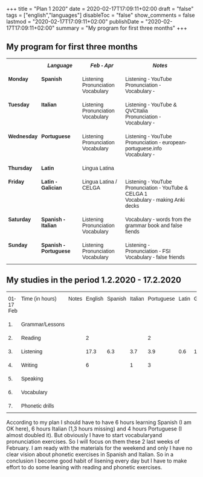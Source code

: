 +++
title = "Plan 1 2020"
date = 2020-02-17T17:09:11+02:00
draft = "false"
tags = ["english","languages"]
disableToc = "false"
show_comments = false
lastmod = "2020-02-17T17:09:11+02:00"
publishDate = "2020-02-17T17:09:11+02:00"
summary = "My program for first three months"
+++

## My program for first three months

<style type="text/css">
.tg  {border-collapse:collapse;border-spacing:0;}
.tg td{font-family:Arial, sans-serif;font-size:14px;padding:10px 5px;border-style:solid;border-width:2px;overflow:hidden;word-break:normal;}
.tg th{font-family:Arial, sans-serif;font-size:14px;font-weight:normal;padding:10px 5px;border-style:solid;border-width:2px;overflow:hidden;word-break:normal;}
.tg .tg-4erg{font-weight:bold;font-style:italic;border-color:inherit;text-align:center;vertical-align:top}
.tg .tg-rvyq{font-weight:bold;font-style:italic;border-color:inherit;text-align:center;vertical-align:top}
.tg .tg-7btt{font-weight:bold;border-color:inherit;text-align:left;vertical-align:top}
.tg .tg-fymr{font-weight:bold;border-color:inherit;text-align:left;vertical-align:top}
.tg .tg-0pky{border-color:inherit;text-align:left;vertical-align:top}
</style>
<table class="tg">
  <tr>
    <th class="tg-rvyq"></th>
    <th class="tg-4erg">Language</th>
    <th class="tg-4erg">Feb - Apr</th>
    <th class="tg-4erg">Notes</th>
  </tr>
  <tr>
    <td class="tg-7btt">Monday</td>
    <td class="tg-fymr">Spanish</td>
    <td class="tg-0pky">Listening <br> Pronunciation <br> Vocabulary</td> </td>
    <td class="tg-0pky">Listening - YouTube <br>Pronunciation - <br>Vocabulary - </td>
  </tr>
  <tr>
    <td class="tg-7btt">Tuesday</td>
    <td class="tg-fymr">Italian</td>
    <td class="tg-0pky"> Listening <br> Pronunciation <br> Vocabulary</td> </td>
    <td class="tg-0pky">Listening - YouTube & QVCItalia <br> Pronunciation - <br>Vocabulary - </td>
  </tr>
  <tr>
    <td class="tg-7btt">Wednesday</td>
    <td class="tg-fymr">Portuguese</td>
    <td class="tg-0pky">Listening <br> Pronunciation <br> Vocabulary</td></td>
    <td class="tg-0pky">Listening - YouTube<br>Pronunciation - european-portuguese.info <br>Vocabulary -  </td>
  </tr>
  <tr>
    <td class="tg-fymr">Thursday</td>
    <td class="tg-fymr">Latin</td>
    <td class="tg-0pky">Lingua Latina</td>
    <td class="tg-0pky"></td>
  </tr>
  <tr>
    <td class="tg-fymr">Friday</td>
    <td class="tg-fymr">Latin - Galician</td>
    <td class="tg-0pky">Lingua Latina / CELGA</td>
    <td class="tg-0pky">Listening - YouTube <br> Pronunciation - YouTube & CELGA 1 <br> Vocabulary - making Anki decks </td>
  </tr>
  <tr>
    <td class="tg-fymr">Saturday</td>
    <td class="tg-fymr">Spanish - Italian</td>
    <td class="tg-0pky">Listening <br> Pronunciation <br> Vocabulary </td>
    <td class="tg-0pky"> Vocabulary - words from the grammar book and false fiends</td>
    </tr>
  <tr>
    <td class="tg-fymr">Sunday</td>
    <td class="tg-fymr">Spanish - Portuguese</td>
    <td class="tg-0pky">Listening <br> Pronunciation <br> Vocabulary</td>
    <td class="tg-0pky">Listening - <br> Pronunciation - FSI <br> Vocabulary - false friends</td>
  </tr>
</table>


## My studies in the period 1.2.2020 - 17.2.2020

<style type="text/css">
.tg  {border-collapse:collapse;border-spacing:0;}
.tg td{font-family:Arial, sans-serif;font-size:14px;padding:10px 5px;border-style:solid;border-width:0px;overflow:hidden;word-break:normal;}
.tg th{font-family:Arial, sans-serif;font-size:14px;font-weight:normal;padding:10px 5px;border-style:solid;border-width:0px;overflow:hidden;word-break:normal;}
.tg .tg-wp8o{border-color:#000000;text-align:center;vertical-align:top}
.tg .tg-73oq{border-color:#000000;text-align:left;vertical-align:top}
</style>
<table class="tg">
  <tr>
    <th class="tg-73oq">01-17 Feb</th>
    <th class="tg-73oq">Time (in hours)</th>
    <th class="tg-wp8o">Notes</th>
    <th class="tg-73oq">English</th>
    <th class="tg-73oq">Spanish</th>
    <th class="tg-73oq">Italian</th>
    <th class="tg-73oq">Portuguese</th>
    <th class="tg-73oq">Latin</th>
    <th class="tg-73oq">Gallego</th>
  </tr>
  <tr>
    <td class="tg-73oq">1.</td>
    <td class="tg-73oq">Grammar/Lessons</td>
    <td class="tg-wp8o"></td>
    <td class="tg-73oq"></td>
    <td class="tg-73oq"></td>
    <td class="tg-73oq"></td>
    <td class="tg-73oq"></td>
    <td class="tg-73oq"></td>
    <td class="tg-73oq"></td>
  </tr>
  <tr>
    <td class="tg-73oq">2.</td>
    <td class="tg-73oq">Reading</td>
    <td class="tg-wp8o"></td>
    <td class="tg-73oq">2</td>
    <td class="tg-73oq"></td>
    <td class="tg-73oq"></td>
    <td class="tg-73oq">2</td>
    <td class="tg-73oq"></td>
    <td class="tg-73oq"></td>
  </tr>
  <tr>
    <td class="tg-73oq">3.</td>
    <td class="tg-73oq">Listening</td>
    <td class="tg-wp8o"></td>
    <td class="tg-73oq">17.3</td>
    <td class="tg-73oq">6.3</td>
    <td class="tg-73oq">3.7</td>
    <td class="tg-73oq">3.9</td>
    <td class="tg-73oq">0.6</td>
    <td class="tg-73oq">1.4</td>
  </tr>
  <tr>
    <td class="tg-73oq">4.</td>
    <td class="tg-73oq">Writing</td>
    <td class="tg-wp8o"></td>
    <td class="tg-73oq">6</td>
    <td class="tg-73oq"></td>
    <td class="tg-73oq">1</td>
    <td class="tg-73oq">3</td>
    <td class="tg-73oq"></td>
    <td class="tg-73oq"></td>

  </tr>
  <tr>
    <td class="tg-73oq">5.</td>
    <td class="tg-73oq">Speaking</td>
    <td class="tg-wp8o"></td>
    <td class="tg-73oq"></td>
    <td class="tg-73oq"></td>
    <td class="tg-73oq"></td>
    <td class="tg-73oq"></td>
    <td class="tg-73oq"></td>
    <td class="tg-73oq"></td>
  </tr>
  <tr>
    <td class="tg-73oq">6.</td>
    <td class="tg-73oq">Vocabulary</td>
    <td class="tg-wp8o"></td>
    <td class="tg-73oq"></td>
    <td class="tg-73oq"></td>
    <td class="tg-73oq"></td>
    <td class="tg-73oq"></td>
    <td class="tg-73oq"></td>
    <td class="tg-73oq"></td>
  </tr>
  <tr>
    <td class="tg-73oq">7.</td>
    <td class="tg-73oq">Phonetic drills</td>
    <td class="tg-wp8o"></td>
    <td class="tg-73oq"></td>
    <td class="tg-73oq"></td>
    <td class="tg-73oq"></td>
    <td class="tg-73oq"></td>
    <td class="tg-73oq"></td>
    <td class="tg-73oq"></td>
  </tr>
</table>

According to my plan I should have to have 6 hours learning Spanish (I am OK here), 6 hours Italian (1,3 hours missing) and 4 hours Portuguese (I almost doubled it). But obviously I have to start vocabularyand pronunciation exercises. So I will focus on them these 2 last weeks of February. I am ready with the materials for the weekend and only I have no clear vision about phonetic exercises in Spanish and Italian. So in a conclusion I become good habit of lisening every day but I have to make effort to do some leaning with reading and phonetic exercises.
